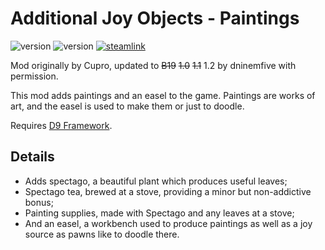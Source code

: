 # Additional Joy Objects - Paintings
![version](https://img.shields.io/badge/RimWorld-1.2-brightgreen.svg) ![version](https://img.shields.io/badge/Status-Released-brightgreen.svg) [![steamlink](https://raster.shields.io/steam/downloads/2067489184.png?color=blue&label=Workshop&logo=steam)](https://steamcommunity.com/sharedfiles/filedetails/?id=2067489184)

Mod originally by Cupro, updated to ~~B19~~ ~~1.0~~ ~~1.1~~ 1.2 by dninemfive with permission.

This mod adds paintings and an easel to the game. Paintings are works of art, and the easel is used to make them or just to doodle.

Requires [D9 Framework](https://github.com/dninemfive/d9framework/releases).

## Details
- Adds spectago, a beautiful plant which produces useful leaves;
- Spectago tea, brewed at a stove, providing a minor but non-addictive bonus;
- Painting supplies, made with Spectago and any leaves at a stove;
- And an easel, a workbench used to produce paintings as well as a joy source as pawns like to doodle there.